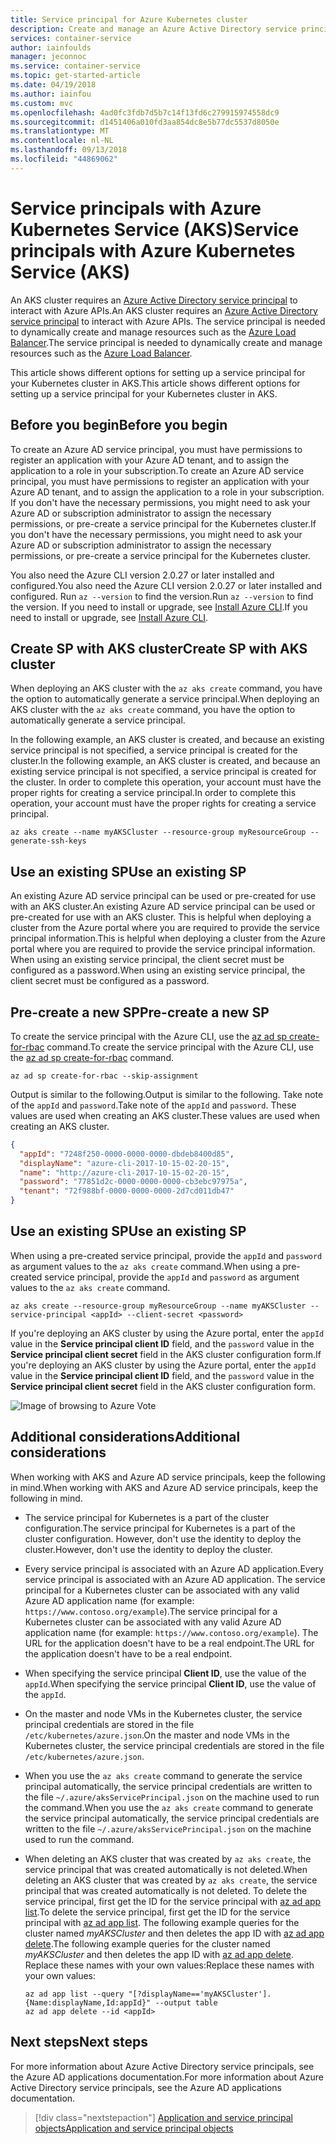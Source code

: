 ```yaml
---
title: Service principal for Azure Kubernetes cluster
description: Create and manage an Azure Active Directory service principal for a Kubernetes cluster in AKS
services: container-service
author: iainfoulds
manager: jeconnoc
ms.service: container-service
ms.topic: get-started-article
ms.date: 04/19/2018
ms.author: iainfou
ms.custom: mvc
ms.openlocfilehash: 4ad0fc3fdb7d5b7c14f13fd6c279915974558dc9
ms.sourcegitcommit: d1451406a010fd3aa854dc8e5b77dc5537d8050e
ms.translationtype: MT
ms.contentlocale: nl-NL
ms.lasthandoff: 09/13/2018
ms.locfileid: "44869062"
---
```

# <a name="service-principals-with-azure-kubernetes-service-aks"></a><span data-ttu-id="03384-103">Service principals with Azure Kubernetes Service (AKS)</span><span class="sxs-lookup"><span data-stu-id="03384-103">Service principals with Azure Kubernetes Service (AKS)</span></span>

<span data-ttu-id="03384-104">An AKS cluster requires an [Azure Active Directory service principal][aad-service-principal] to interact with Azure APIs.</span><span class="sxs-lookup"><span data-stu-id="03384-104">An AKS cluster requires an [Azure Active Directory service principal][aad-service-principal] to interact with Azure APIs.</span></span> <span data-ttu-id="03384-105">The service principal is needed to dynamically create and manage resources such as the [Azure Load Balancer][azure-load-balancer-overview].</span><span class="sxs-lookup"><span data-stu-id="03384-105">The service principal is needed to dynamically create and manage resources such as the [Azure Load Balancer][azure-load-balancer-overview].</span></span>

<span data-ttu-id="03384-106">This article shows different options for setting up a service principal for your Kubernetes cluster in AKS.</span><span class="sxs-lookup"><span data-stu-id="03384-106">This article shows different options for setting up a service principal for your Kubernetes cluster in AKS.</span></span>

## <a name="before-you-begin"></a><span data-ttu-id="03384-107">Before you begin</span><span class="sxs-lookup"><span data-stu-id="03384-107">Before you begin</span></span>


<span data-ttu-id="03384-108">To create an Azure AD service principal, you must have permissions to register an application with your Azure AD tenant, and to assign the application to a role in your subscription.</span><span class="sxs-lookup"><span data-stu-id="03384-108">To create an Azure AD service principal, you must have permissions to register an application with your Azure AD tenant, and to assign the application to a role in your subscription.</span></span> <span data-ttu-id="03384-109">If you don't have the necessary permissions, you might need to ask your Azure AD or subscription administrator to assign the necessary permissions, or pre-create a service principal for the Kubernetes cluster.</span><span class="sxs-lookup"><span data-stu-id="03384-109">If you don't have the necessary permissions, you might need to ask your Azure AD or subscription administrator to assign the necessary permissions, or pre-create a service principal for the Kubernetes cluster.</span></span>

<span data-ttu-id="03384-110">You also need the Azure CLI version 2.0.27 or later installed and configured.</span><span class="sxs-lookup"><span data-stu-id="03384-110">You also need the Azure CLI version 2.0.27 or later installed and configured.</span></span> <span data-ttu-id="03384-111">Run `az --version` to find the version.</span><span class="sxs-lookup"><span data-stu-id="03384-111">Run `az --version` to find the version.</span></span> <span data-ttu-id="03384-112">If you need to install or upgrade, see [Install Azure CLI][install-azure-cli].</span><span class="sxs-lookup"><span data-stu-id="03384-112">If you need to install or upgrade, see [Install Azure CLI][install-azure-cli].</span></span>

## <a name="create-sp-with-aks-cluster"></a><span data-ttu-id="03384-113">Create SP with AKS cluster</span><span class="sxs-lookup"><span data-stu-id="03384-113">Create SP with AKS cluster</span></span>

<span data-ttu-id="03384-114">When deploying an AKS cluster with the `az aks create` command, you have the option to automatically generate a service principal.</span><span class="sxs-lookup"><span data-stu-id="03384-114">When deploying an AKS cluster with the `az aks create` command, you have the option to automatically generate a service principal.</span></span>

<span data-ttu-id="03384-115">In the following example, an AKS cluster is created, and because an existing service principal is not specified, a service principal is created for the cluster.</span><span class="sxs-lookup"><span data-stu-id="03384-115">In the following example, an AKS cluster is created, and because an existing service principal is not specified, a service principal is created for the cluster.</span></span> <span data-ttu-id="03384-116">In order to complete this operation, your account must have the proper rights for creating a service principal.</span><span class="sxs-lookup"><span data-stu-id="03384-116">In order to complete this operation, your account must have the proper rights for creating a service principal.</span></span>

```azurecli-interactive
az aks create --name myAKSCluster --resource-group myResourceGroup --generate-ssh-keys
```

## <a name="use-an-existing-sp"></a><span data-ttu-id="03384-117">Use an existing SP</span><span class="sxs-lookup"><span data-stu-id="03384-117">Use an existing SP</span></span>

<span data-ttu-id="03384-118">An existing Azure AD service principal can be used or pre-created for use with an AKS cluster.</span><span class="sxs-lookup"><span data-stu-id="03384-118">An existing Azure AD service principal can be used or pre-created for use with an AKS cluster.</span></span> <span data-ttu-id="03384-119">This is helpful when deploying a cluster from the Azure portal where you are required to provide the service principal information.</span><span class="sxs-lookup"><span data-stu-id="03384-119">This is helpful when deploying a cluster from the Azure portal where you are required to provide the service principal information.</span></span> <span data-ttu-id="03384-120">When using an existing service principal, the client secret must be configured as a password.</span><span class="sxs-lookup"><span data-stu-id="03384-120">When using an existing service principal, the client secret must be configured as a password.</span></span>

## <a name="pre-create-a-new-sp"></a><span data-ttu-id="03384-121">Pre-create a new SP</span><span class="sxs-lookup"><span data-stu-id="03384-121">Pre-create a new SP</span></span>

<span data-ttu-id="03384-122">To create the service principal with the Azure CLI, use the [az ad sp create-for-rbac][az-ad-sp-create] command.</span><span class="sxs-lookup"><span data-stu-id="03384-122">To create the service principal with the Azure CLI, use the [az ad sp create-for-rbac][az-ad-sp-create] command.</span></span>

```azurecli-interactive
az ad sp create-for-rbac --skip-assignment
```

<span data-ttu-id="03384-123">Output is similar to the following.</span><span class="sxs-lookup"><span data-stu-id="03384-123">Output is similar to the following.</span></span> <span data-ttu-id="03384-124">Take note of the `appId` and `password`.</span><span class="sxs-lookup"><span data-stu-id="03384-124">Take note of the `appId` and `password`.</span></span> <span data-ttu-id="03384-125">These values are used when creating an AKS cluster.</span><span class="sxs-lookup"><span data-stu-id="03384-125">These values are used when creating an AKS cluster.</span></span>

```json
{
  "appId": "7248f250-0000-0000-0000-dbdeb8400d85",
  "displayName": "azure-cli-2017-10-15-02-20-15",
  "name": "http://azure-cli-2017-10-15-02-20-15",
  "password": "77851d2c-0000-0000-0000-cb3ebc97975a",
  "tenant": "72f988bf-0000-0000-0000-2d7cd011db47"
}
```

## <a name="use-an-existing-sp"></a><span data-ttu-id="03384-126">Use an existing SP</span><span class="sxs-lookup"><span data-stu-id="03384-126">Use an existing SP</span></span>

<span data-ttu-id="03384-127">When using a pre-created service principal, provide the `appId` and `password` as argument values to the `az aks create` command.</span><span class="sxs-lookup"><span data-stu-id="03384-127">When using a pre-created service principal, provide the `appId` and `password` as argument values to the `az aks create` command.</span></span>

```azurecli-interactive
az aks create --resource-group myResourceGroup --name myAKSCluster --service-principal <appId> --client-secret <password>
```

<span data-ttu-id="03384-128">If you're deploying an AKS cluster by using the Azure portal, enter the `appId` value in the **Service principal client ID** field, and the `password` value in the **Service principal client secret** field in the AKS cluster configuration form.</span><span class="sxs-lookup"><span data-stu-id="03384-128">If you're deploying an AKS cluster by using the Azure portal, enter the `appId` value in the **Service principal client ID** field, and the `password` value in the **Service principal client secret** field in the AKS cluster configuration form.</span></span>

![Image of browsing to Azure Vote](media/container-service-kubernetes-service-principal/sp-portal.png)

## <a name="additional-considerations"></a><span data-ttu-id="03384-130">Additional considerations</span><span class="sxs-lookup"><span data-stu-id="03384-130">Additional considerations</span></span>

<span data-ttu-id="03384-131">When working with AKS and Azure AD service principals, keep the following in mind.</span><span class="sxs-lookup"><span data-stu-id="03384-131">When working with AKS and Azure AD service principals, keep the following in mind.</span></span>

* <span data-ttu-id="03384-132">The service principal for Kubernetes is a part of the cluster configuration.</span><span class="sxs-lookup"><span data-stu-id="03384-132">The service principal for Kubernetes is a part of the cluster configuration.</span></span> <span data-ttu-id="03384-133">However, don't use the identity to deploy the cluster.</span><span class="sxs-lookup"><span data-stu-id="03384-133">However, don't use the identity to deploy the cluster.</span></span>
* <span data-ttu-id="03384-134">Every service principal is associated with an Azure AD application.</span><span class="sxs-lookup"><span data-stu-id="03384-134">Every service principal is associated with an Azure AD application.</span></span> <span data-ttu-id="03384-135">The service principal for a Kubernetes cluster can be associated with any valid Azure AD application name (for example: `https://www.contoso.org/example`).</span><span class="sxs-lookup"><span data-stu-id="03384-135">The service principal for a Kubernetes cluster can be associated with any valid Azure AD application name (for example: `https://www.contoso.org/example`).</span></span> <span data-ttu-id="03384-136">The URL for the application doesn't have to be a real endpoint.</span><span class="sxs-lookup"><span data-stu-id="03384-136">The URL for the application doesn't have to be a real endpoint.</span></span>
* <span data-ttu-id="03384-137">When specifying the service principal **Client ID**, use the value of the `appId`.</span><span class="sxs-lookup"><span data-stu-id="03384-137">When specifying the service principal **Client ID**, use the value of the `appId`.</span></span>
* <span data-ttu-id="03384-138">On the master and node VMs in the Kubernetes cluster, the service principal credentials are stored in the file `/etc/kubernetes/azure.json`.</span><span class="sxs-lookup"><span data-stu-id="03384-138">On the master and node VMs in the Kubernetes cluster, the service principal credentials are stored in the file `/etc/kubernetes/azure.json`.</span></span>
* <span data-ttu-id="03384-139">When you use the `az aks create` command to generate the service principal automatically, the service principal credentials are written to the file `~/.azure/aksServicePrincipal.json` on the machine used to run the command.</span><span class="sxs-lookup"><span data-stu-id="03384-139">When you use the `az aks create` command to generate the service principal automatically, the service principal credentials are written to the file `~/.azure/aksServicePrincipal.json` on the machine used to run the command.</span></span>
* <span data-ttu-id="03384-140">When deleting an AKS cluster that was created by `az aks create`, the service principal that was created automatically is not deleted.</span><span class="sxs-lookup"><span data-stu-id="03384-140">When deleting an AKS cluster that was created by `az aks create`, the service principal that was created automatically is not deleted.</span></span> <span data-ttu-id="03384-141">To delete the service principal, first get the ID for the service principal with [az ad app list][az-ad-app-list].</span><span class="sxs-lookup"><span data-stu-id="03384-141">To delete the service principal, first get the ID for the service principal with [az ad app list][az-ad-app-list].</span></span> <span data-ttu-id="03384-142">The following example queries for the cluster named *myAKSCluster* and then deletes the app ID with [az ad app delete][az-ad-app-delete].</span><span class="sxs-lookup"><span data-stu-id="03384-142">The following example queries for the cluster named *myAKSCluster* and then deletes the app ID with [az ad app delete][az-ad-app-delete].</span></span> <span data-ttu-id="03384-143">Replace these names with your own values:</span><span class="sxs-lookup"><span data-stu-id="03384-143">Replace these names with your own values:</span></span>

    ```azurecli-interactive
    az ad app list --query "[?displayName=='myAKSCluster'].{Name:displayName,Id:appId}" --output table
    az ad app delete --id <appId>
    ```

## <a name="next-steps"></a><span data-ttu-id="03384-144">Next steps</span><span class="sxs-lookup"><span data-stu-id="03384-144">Next steps</span></span>

<span data-ttu-id="03384-145">For more information about Azure Active Directory service principals, see the Azure AD applications documentation.</span><span class="sxs-lookup"><span data-stu-id="03384-145">For more information about Azure Active Directory service principals, see the Azure AD applications documentation.</span></span>

> [!div class="nextstepaction"]
> <span data-ttu-id="03384-146">[Application and service principal objects][service-principal]</span><span class="sxs-lookup"><span data-stu-id="03384-146">[Application and service principal objects][service-principal]</span></span>

<!-- LINKS - internal -->
[aad-service-principal]:../active-directory/develop/app-objects-and-service-principals.md
[acr-intro]: ../container-registry/container-registry-intro.md
[az-ad-sp-create]: /cli/azure/ad/sp#az-ad-sp-create-for-rbac
[azure-load-balancer-overview]: ../load-balancer/load-balancer-overview.md
[install-azure-cli]: /cli/azure/install-azure-cli
[service-principal]:../active-directory/develop/app-objects-and-service-principals.md
[user-defined-routes]: ../load-balancer/load-balancer-overview.md
[az-ad-app-list]: /cli/azure/ad/app#az-ad-app-list
[az-ad-app-delete]: /cli/azure/ad/app#az-ad-app-delete
